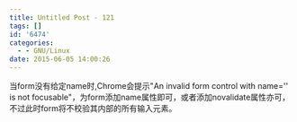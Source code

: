 ```yaml
---
title: Untitled Post - 121
tags: []
id: '6474'
categories:
  - - GNU/Linux
date: 2015-06-05 14:00:26
---
```


当form没有给定name时,Chrome会提示"An invalid form control with name='' is not focusable"，为form添加name属性即可，或者添加novalidate属性亦可，不过此时form将不校验其内部的所有输入元素。